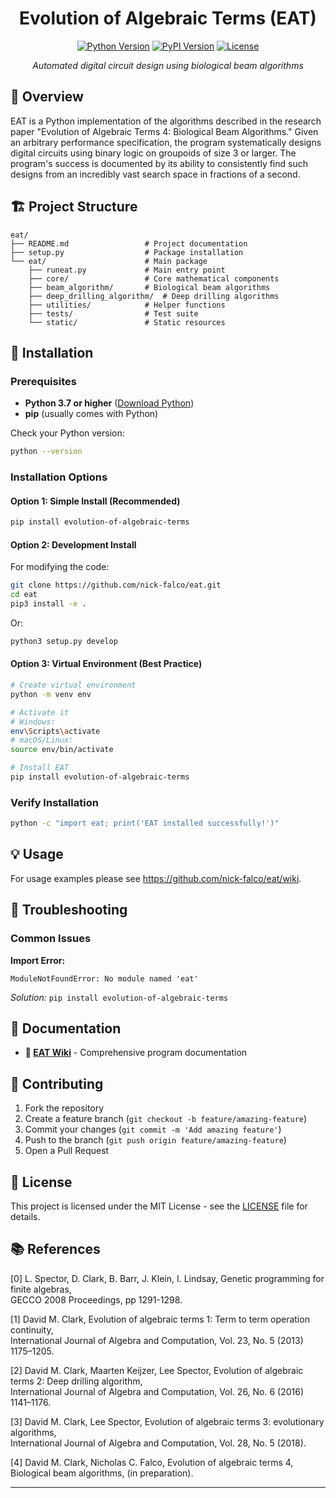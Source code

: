 <h1 align="center">Evolution of Algebraic Terms (EAT)</h1>

<div align="center">

[![Python Version](https://img.shields.io/badge/python-3.7+-blue.svg)](https://python.org)
[![PyPI Version](https://img.shields.io/pypi/v/evolution-of-algebraic-terms.svg)](https://pypi.org/project/evolution-of-algebraic-terms/)
[![License](https://img.shields.io/badge/license-MIT-green.svg)](LICENSE)

*Automated digital circuit design using biological beam algorithms*

</div>

## 📖 Overview

EAT is a Python implementation of the algorithms described in the research paper "Evolution of Algebraic Terms 4: Biological Beam Algorithms." Given an arbitrary performance specification, the program systematically designs digital circuits using binary logic on groupoids of size 3 or larger. The program's success is documented by its ability to consistently find such designs from an incredibly vast search space in fractions of a second.

## 🏗️ Project Structure
```
eat/
├── README.md                 # Project documentation
├── setup.py                  # Package installation
└── eat/                      # Main package
    ├── runeat.py             # Main entry point
    ├── core/                 # Core mathematical components
    ├── beam_algorithm/       # Biological beam algorithms
    ├── deep_drilling_algorithm/  # Deep drilling algorithms
    ├── utilities/            # Helper functions
    ├── tests/                # Test suite
    └── static/               # Static resources
```


## 🚀 Installation

### Prerequisites

- **Python 3.7 or higher** ([Download Python](https://python.org/downloads/))
- **pip** (usually comes with Python)

Check your Python version:
```bash
python --version
```

### Installation Options

#### Option 1: Simple Install (Recommended)
```bash
pip install evolution-of-algebraic-terms
```

#### Option 2: Development Install
For modifying the code:
```bash
git clone https://github.com/nick-falco/eat.git
cd eat
pip3 install -e .
```
Or:
```bash
python3 setup.py develop
```

#### Option 3: Virtual Environment (Best Practice)
```bash
# Create virtual environment
python -m venv env

# Activate it
# Windows:
env\Scripts\activate
# macOS/Linux:
source env/bin/activate

# Install EAT
pip install evolution-of-algebraic-terms
```

### Verify Installation
```bash
python -c "import eat; print('EAT installed successfully!')"
```

## 💡 Usage

For usage examples please see https://github.com/nick-falco/eat/wiki.

## 🔧 Troubleshooting

### Common Issues

**Import Error:**
```
ModuleNotFoundError: No module named 'eat'
```
*Solution:* `pip install evolution-of-algebraic-terms`


## 📖 Documentation

- **📘 [EAT Wiki](https://github.com/nick-falco/eat/wiki)** - Comprehensive program documentation

## 🤝 Contributing

1. Fork the repository
2. Create a feature branch (`git checkout -b feature/amazing-feature`)
3. Commit your changes (`git commit -m 'Add amazing feature'`)
4. Push to the branch (`git push origin feature/amazing-feature`)
5. Open a Pull Request

## 📄 License

This project is licensed under the MIT License - see the [LICENSE](LICENSE) file for details.

## 📚 References

[0] L. Spector, D. Clark, B. Barr, J. Klein, I. Lindsay, Genetic programming for finite algebras,  
    GECCO 2008 Proceedings, pp 1291-1298.

[1] David M. Clark, Evolution of algebraic terms 1: Term to term operation continuity,  
    International Journal of Algebra and Computation, Vol. 23, No. 5 (2013) 1175–1205.

[2] David M. Clark, Maarten Keijzer, Lee Spector, Evolution of algebraic terms 2: Deep drilling algorithm,  
    International Journal of Algebra and Computation, Vol. 26, No. 6 (2016) 1141–1176.

[3] David M. Clark, Lee Spector, Evolution of algebraic terms 3: evolutionary algorithms,  
    International Journal of Algebra and Computation, Vol. 28, No. 5 (2018).

[4] David M. Clark, Nicholas C. Falco, Evolution of algebraic terms 4, Biological beam algorithms, (in preparation).


---

